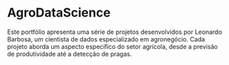 # AgroDataScience
Este portfólio apresenta uma série de projetos desenvolvidos por Leonardo Barbosa, um cientista de dados especializado em agronegócio. Cada projeto aborda um aspecto específico do setor agrícola, desde a previsão de produtividade até a detecção de pragas.

